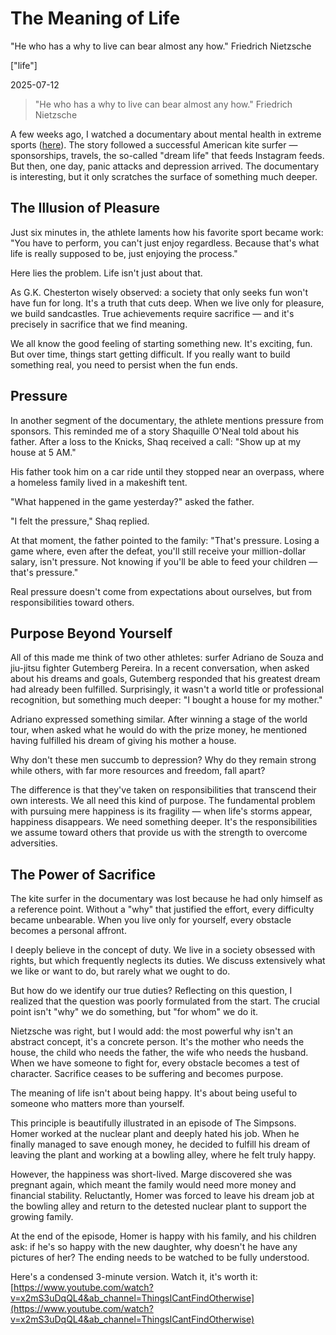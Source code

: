 # The Meaning of Life

"He who has a why to live can bear almost any how." Friedrich Nietzsche

["life"]

2025-07-12

> "He who has a why to live can bear almost any how." Friedrich Nietzsche

A few weeks ago, I watched a documentary about mental health in extreme sports ([here](https://www.youtube.com/watch?v=zBCxypVJIN8&ab_channel=DirtyHabits)). The story followed a successful American kite surfer — sponsorships, travels, the so-called "dream life" that feeds Instagram feeds. But then, one day, panic attacks and depression arrived. The documentary is interesting, but it only scratches the surface of something much deeper.

## The Illusion of Pleasure

Just six minutes in, the athlete laments how his favorite sport became work: "You have to perform, you can't just enjoy regardless. Because that's what life is really supposed to be, just enjoying the process."

Here lies the problem. Life isn't just about that.

As G.K. Chesterton wisely observed: a society that only seeks fun won't have fun for long. It's a truth that cuts deep. When we live only for pleasure, we build sandcastles. True achievements require sacrifice — and it's precisely in sacrifice that we find meaning.

We all know the good feeling of starting something new. It's exciting, fun. But over time, things start getting difficult. If you really want to build something real, you need to persist when the fun ends.

## Pressure

In another segment of the documentary, the athlete mentions pressure from sponsors. This reminded me of a story Shaquille O'Neal told about his father. After a loss to the Knicks, Shaq received a call: "Show up at my house at 5 AM."

His father took him on a car ride until they stopped near an overpass, where a homeless family lived in a makeshift tent.

"What happened in the game yesterday?" asked the father.

"I felt the pressure," Shaq replied.

At that moment, the father pointed to the family: "That's pressure. Losing a game where, even after the defeat, you'll still receive your million-dollar salary, isn't pressure. Not knowing if you'll be able to feed your children — that's pressure."

Real pressure doesn't come from expectations about ourselves, but from responsibilities toward others.

## Purpose Beyond Yourself

All of this made me think of two other athletes: surfer Adriano de Souza and jiu-jitsu fighter Gutemberg Pereira. In a recent conversation, when asked about his dreams and goals, Gutemberg responded that his greatest dream had already been fulfilled. Surprisingly, it wasn't a world title or professional recognition, but something much deeper: "I bought a house for my mother."

Adriano expressed something similar. After winning a stage of the world tour, when asked what he would do with the prize money, he mentioned having fulfilled his dream of giving his mother a house.

Why don't these men succumb to depression? Why do they remain strong while others, with far more resources and freedom, fall apart?

The difference is that they've taken on responsibilities that transcend their own interests. We all need this kind of purpose. The fundamental problem with pursuing mere happiness is its fragility — when life's storms appear, happiness disappears. We need something deeper. It's the responsibilities we assume toward others that provide us with the strength to overcome adversities.

## The Power of Sacrifice

The kite surfer in the documentary was lost because he had only himself as a reference point. Without a "why" that justified the effort, every difficulty became unbearable. When you live only for yourself, every obstacle becomes a personal affront.

I deeply believe in the concept of duty. We live in a society obsessed with rights, but which frequently neglects its duties. We discuss extensively what we like or want to do, but rarely what we ought to do.

But how do we identify our true duties? Reflecting on this question, I realized that the question was poorly formulated from the start. The crucial point isn't "why" we do something, but "for whom" we do it.

Nietzsche was right, but I would add: the most powerful why isn't an abstract concept, it's a concrete person. It's the mother who needs the house, the child who needs the father, the wife who needs the husband. When we have someone to fight for, every obstacle becomes a test of character. Sacrifice ceases to be suffering and becomes purpose.

The meaning of life isn't about being happy. It's about being useful to someone who matters more than yourself.

This principle is beautifully illustrated in an episode of The Simpsons. Homer worked at the nuclear plant and deeply hated his job. When he finally managed to save enough money, he decided to fulfill his dream of leaving the plant and working at a bowling alley, where he felt truly happy.

However, the happiness was short-lived. Marge discovered she was pregnant again, which meant the family would need more money and financial stability. Reluctantly, Homer was forced to leave his dream job at the bowling alley and return to the detested nuclear plant to support the growing family.

At the end of the episode, Homer is happy with his family, and his children ask: if he's so happy with the new daughter, why doesn't he have any pictures of her? The ending needs to be watched to be fully understood.

Here's a condensed 3-minute version. Watch it, it's worth it: [https://www.youtube.com/watch?v=x2mS3uDqQL4&ab_channel=ThingsICantFindOtherwise](https://www.youtube.com/watch?v=x2mS3uDqQL4&ab_channel=ThingsICantFindOtherwise)
